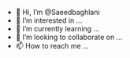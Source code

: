 - 👋 Hi, I’m @Saeedbaghlani
- 👀 I’m interested in ...
- 🌱 I’m currently learning ...
- 💞️ I’m looking to collaborate on ...
- 📫 How to reach me ...

<!---
Saeedbaghlani/Saeedbaghlani is a ✨ special ✨ repository because its `README.md` (this file) appears on your GitHub profile.
You can click the Preview link to take a look at your changes.
--->

